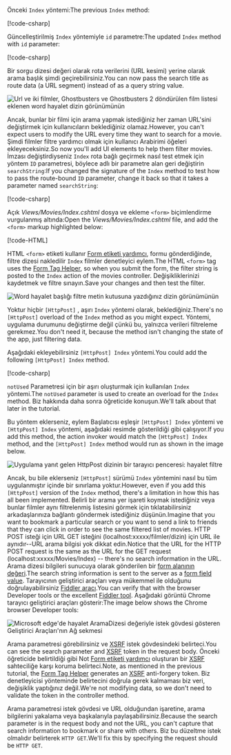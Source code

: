 <!--
[!code-html[](../../tutorials/first-mvc-app/start-mvc/sample/MvcMovie/Views/Shared/_Layout.cshtml?highlight=7,31)]


[!code-csharp[](../../tutorials/first-mvc-app/start-mvc/sample/MvcMovie/Controllers/MoviesController.cs?name=snippet_1stSearch)]

[!code-csharp[](../../tutorials/first-mvc-app/start-mvc/sample/MvcMovie/Controllers/MoviesController.cs?name=snippet_SearchNull)]

![Index view](../../tutorials/first-mvc-app/search/_static/ghost.png)


[!code-csharp[](../../tutorials/first-mvc-app/start-mvc/sample/MvcMovie/Startup.cs?highlight=5&name=snippet_1)]

--> 

<span data-ttu-id="38921-101">Önceki `Index` yöntemi:</span><span class="sxs-lookup"><span data-stu-id="38921-101">The previous `Index` method:</span></span>

[!code-csharp[](../../tutorials/first-mvc-app/start-mvc/sample/MvcMovie/Controllers/MoviesController.cs?highlight=1,8&name=snippet_1stSearch)]

<span data-ttu-id="38921-102">Güncelleştirilmiş `Index` yöntemiyle `id` parametre:</span><span class="sxs-lookup"><span data-stu-id="38921-102">The updated `Index` method with `id` parameter:</span></span>

[!code-csharp[](../../tutorials/first-mvc-app/start-mvc/sample/MvcMovie/Controllers/MoviesController.cs?highlight=1,8&name=snippet_SearchID)]

<span data-ttu-id="38921-103">Bir sorgu dizesi değeri olarak rota verilerini (URL kesimi) yerine olarak arama başlık şimdi geçirebilirsiniz.</span><span class="sxs-lookup"><span data-stu-id="38921-103">You can now pass the search title as route data (a URL segment) instead of as a query string value.</span></span>

![Url ve iki filmler, Ghostbusters ve Ghostbusters 2 döndürülen film listesi eklenen word hayalet dizin görünümünün](../../tutorials/first-mvc-app/search/_static/g2.png)

<span data-ttu-id="38921-105">Ancak, bunlar bir filmi için arama yapmak istediğiniz her zaman URL'sini değiştirmek için kullanıcıların beklediğiniz olamaz.</span><span class="sxs-lookup"><span data-stu-id="38921-105">However, you can't expect users to modify the URL every time they want to search for a movie.</span></span> <span data-ttu-id="38921-106">Şimdi filmler filtre yardımcı olmak için kullanıcı Arabirimi öğeleri ekleyeceksiniz.</span><span class="sxs-lookup"><span data-stu-id="38921-106">So now you'll add UI elements to help them filter movies.</span></span> <span data-ttu-id="38921-107">İmzası değiştirdiyseniz `Index` rota bağlı geçirmek nasıl test etmek için yöntem `ID` parametresi, böylece adlı bir parametre alan geri değiştirin `searchString`:</span><span class="sxs-lookup"><span data-stu-id="38921-107">If you changed the signature of the `Index` method to test how to pass the route-bound `ID` parameter, change it back so that it takes a parameter named `searchString`:</span></span>

[!code-csharp[](../../tutorials/first-mvc-app/start-mvc/sample/MvcMovie/Controllers/MoviesController.cs?highlight=1&name=snippet_1stSearch)]

<span data-ttu-id="38921-108">Açık *Views/Movies/Index.cshtml* dosya ve ekleme `<form>` biçimlendirme vurgulanmış altında:</span><span class="sxs-lookup"><span data-stu-id="38921-108">Open the *Views/Movies/Index.cshtml* file, and add the `<form>` markup highlighted below:</span></span>

[!code-HTML[](../../tutorials/first-mvc-app/start-mvc/sample/MvcMovie/Views/Movies/IndexForm1.cshtml?highlight=10-16&range=4-21)]

<span data-ttu-id="38921-109">HTML `<form>` etiketi kullanır [Form etiketi yardımcı](../../mvc/views/working-with-forms.md), formu gönderdiğinde, filtre dizesi nakledilir `Index` filmler denetleyici eylem.</span><span class="sxs-lookup"><span data-stu-id="38921-109">The HTML `<form>` tag uses the [Form Tag Helper](../../mvc/views/working-with-forms.md), so when you submit the form, the filter string is posted to the `Index` action of the movies controller.</span></span> <span data-ttu-id="38921-110">Değişikliklerinizi kaydetmek ve filtre sınayın.</span><span class="sxs-lookup"><span data-stu-id="38921-110">Save your changes and then test the filter.</span></span>

![Word hayalet başlığı filtre metin kutusuna yazdığınız dizin görünümünün](../../tutorials/first-mvc-app/search/_static/filter.png)

<span data-ttu-id="38921-112">Yoktur hiçbir `[HttpPost]` , aşırı `Index` yöntemi olarak, beklediğiniz.</span><span class="sxs-lookup"><span data-stu-id="38921-112">There's no `[HttpPost]` overload of the `Index` method as you might expect.</span></span> <span data-ttu-id="38921-113">Yöntemi, uygulama durumunu değiştirme değil çünkü bu, yalnızca verileri filtreleme gerekmez.</span><span class="sxs-lookup"><span data-stu-id="38921-113">You don't need it, because the method isn't changing the state of the app, just filtering data.</span></span>

<span data-ttu-id="38921-114">Aşağıdaki ekleyebilirsiniz `[HttpPost] Index` yöntemi.</span><span class="sxs-lookup"><span data-stu-id="38921-114">You could add the following `[HttpPost] Index` method.</span></span>

[!code-csharp[](../../tutorials/first-mvc-app/start-mvc/sample/MvcMovie/Controllers/MoviesController.cs?highlight=1&name=snippet_SearchPost)]

<span data-ttu-id="38921-115">`notUsed` Parametresi için bir aşırı oluşturmak için kullanılan `Index` yöntemi.</span><span class="sxs-lookup"><span data-stu-id="38921-115">The `notUsed` parameter is used to create an overload for the `Index` method.</span></span> <span data-ttu-id="38921-116">Biz hakkında daha sonra öğreticide konuşun.</span><span class="sxs-lookup"><span data-stu-id="38921-116">We'll talk about that later in the tutorial.</span></span>

<span data-ttu-id="38921-117">Bu yöntem eklerseniz, eylem Başlatıcısı eşleşir `[HttpPost] Index` yöntemi ve `[HttpPost] Index` yöntemi, aşağıdaki resimde gösterildiği gibi çalışıyor.</span><span class="sxs-lookup"><span data-stu-id="38921-117">If you add this method, the action invoker would match the `[HttpPost] Index` method, and the `[HttpPost] Index` method would run as shown in the image below.</span></span>

![Uygulama yanıt gelen HttpPost dizinin bir tarayıcı penceresi: hayalet filtre](../../tutorials/first-mvc-app/search/_static/fo.png)

<span data-ttu-id="38921-119">Ancak, bu bile eklerseniz `[HttpPost]` sürümü `Index` yöntemini nasıl bu tüm uygulanmıştır içinde bir sınırlama yoktur.</span><span class="sxs-lookup"><span data-stu-id="38921-119">However, even if you add this `[HttpPost]` version of the `Index` method, there's a limitation in how this has all been implemented.</span></span> <span data-ttu-id="38921-120">Belirli bir arama yer işareti koymak istediğiniz veya bunlar filmler aynı filtrelenmiş listesini görmek için tıklatabilirsiniz arkadaşlarınıza bağlantı göndermek istediğiniz düşünün.</span><span class="sxs-lookup"><span data-stu-id="38921-120">Imagine that you want to bookmark a particular search or you want to send a link to friends that they can click in order to see the same filtered list of movies.</span></span> <span data-ttu-id="38921-121">HTTP POST isteği için URL GET isteğini (localhost:xxxxx/filmler/dizin) için URL ile aynıdır--URL arama bilgisi yok dikkat edin.</span><span class="sxs-lookup"><span data-stu-id="38921-121">Notice that the URL for the HTTP POST request is the same as the URL for the GET request (localhost:xxxxx/Movies/Index) -- there's no search information in the URL.</span></span> <span data-ttu-id="38921-122">Arama dizesi bilgileri sunucuya olarak gönderilen bir [form alanının değeri](https://developer.mozilla.org/docs/Learn/HTML/Forms/Sending_and_retrieving_form_data).</span><span class="sxs-lookup"><span data-stu-id="38921-122">The search string information is sent to the server as a [form field value](https://developer.mozilla.org/docs/Learn/HTML/Forms/Sending_and_retrieving_form_data).</span></span> <span data-ttu-id="38921-123">Tarayıcının geliştirici araçları veya mükemmel ile olduğunu doğrulayabilirsiniz [Fiddler aracı](http://www.telerik.com/fiddler).</span><span class="sxs-lookup"><span data-stu-id="38921-123">You can verify that with the browser Developer tools or the excellent [Fiddler tool](http://www.telerik.com/fiddler).</span></span> <span data-ttu-id="38921-124">Aşağıdaki görüntü Chrome tarayıcı geliştirici araçları gösterir:</span><span class="sxs-lookup"><span data-stu-id="38921-124">The image below shows the Chrome browser Developer tools:</span></span>

![Microsoft edge'de hayalet AramaDizesi değeriyle istek gövdesi gösteren Geliştirici Araçları'nın Ağ sekmesi](../../tutorials/first-mvc-app/search/_static/f12_rb.png)

<span data-ttu-id="38921-126">Arama parametresi görebilirsiniz ve [XSRF](../../security/anti-request-forgery.md) istek gövdesindeki belirteci.</span><span class="sxs-lookup"><span data-stu-id="38921-126">You can see the search parameter and [XSRF](../../security/anti-request-forgery.md) token in the request body.</span></span> <span data-ttu-id="38921-127">Önceki öğreticide belirtildiği gibi Not [Form etiketi yardımcı](../../mvc/views/working-with-forms.md) oluşturan bir [XSRF](../../security/anti-request-forgery.md) sahteciliğe karşı koruma belirteci.</span><span class="sxs-lookup"><span data-stu-id="38921-127">Note, as mentioned in the previous tutorial, the [Form Tag Helper](../../mvc/views/working-with-forms.md) generates an [XSRF](../../security/anti-request-forgery.md) anti-forgery token.</span></span> <span data-ttu-id="38921-128">Biz denetleyicisi yönteminde belirtecini doğrula gerek kalmaması biz veri, değişiklik yaptığınız değil.</span><span class="sxs-lookup"><span data-stu-id="38921-128">We're not modifying data, so we don't need to validate the token in the controller method.</span></span>

<span data-ttu-id="38921-129">Arama parametresi istek gövdesi ve URL olduğundan işaretine, arama bilgilerini yakalama veya başkalarıyla paylaşabilirsiniz.</span><span class="sxs-lookup"><span data-stu-id="38921-129">Because the search parameter is in the request body and not the URL, you can't capture that search information to bookmark or share with others.</span></span> <span data-ttu-id="38921-130">Biz bu düzeltme istek olmalıdır belirterek `HTTP GET`.</span><span class="sxs-lookup"><span data-stu-id="38921-130">We'll fix this by specifying the request should be `HTTP GET`.</span></span>
